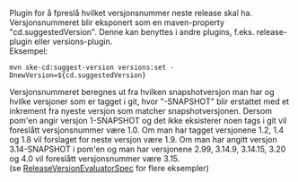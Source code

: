 Plugin for å fpreslå hvilket versjonsnummer neste release skal ha. Versjonsnummeret blir eksponert som en maven-property "cd.suggestedVersion". Denne kan benyttes i andre plugins, f.eks. release-plugin eller versions-plugin.  
Eksempel:

	mvn ske-cd:suggest-version versions:set -DnewVersion=${cd.suggestedVersion}

Versjonsnummeret beregnes ut fra hvilken snapshotversjon man har og hvilke versjoner som er tagget i git, hvor "-SNAPSHOT" blir erstattet med et inkrement fra nyeste versjon som matcher snapshotversjonen.
Dersom pom'en angir versjon 1-SNAPSHOT og det ikke eksisterer noen tags i git vil foreslått versjonsnummer være 1.0. Om man har tagget versjonene 1.2, 1.4 og 1.8 vil forslaget for neste versjon være 1.9.
Om man har angitt versjon 3.14-SNAPSHOT i pom'en og man har versjonene 2.99, 3.14.9, 3.14.15, 3.20 og 4.0 vil foreslått versjonsnummer være 3.15.  
(se [ReleaseVersionEvaluatorSpec](src/test/groovy/ske/maven/plugins/findnextversionnumber/ReleaseVersionEvaluatorSpec.groovy) for flere eksempler)